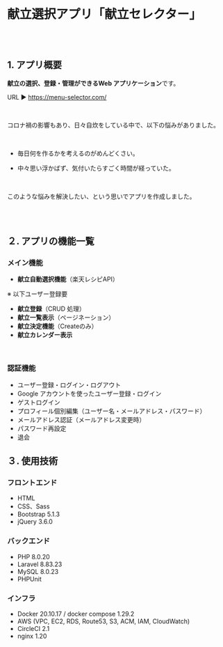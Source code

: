 # 献立選択アプリ「献立セレクター」

<br><br>

## 1. アプリ概要

**献立の選択、登録・管理ができるWeb アプリケーション**です。

URL ▶︎ https://menu-selector.com/

<br>

コロナ禍の影響もあり、日々自炊をしている中で、以下の悩みがありました。

<br>

- 毎日何を作るかを考えるのがめんどくさい。

- 中々思い浮かばず、気付いたらすごく時間が経っていた。

<br>

このような悩みを解決したい、という思いでアプリを作成しました。


<br><br>

## ２. アプリの機能一覧

### メイン機能

-   **献立自動選択機能**（楽天レシピAPI）

※ 以下ユーザー登録要

-   **献立登録**（CRUD 処理）
-   **献立一覧表示**（ページネーション）
-   **献立決定機能**（Createのみ）
-   **献立カレンダー表示**

<br>

### 認証機能

-   ユーザー登録・ログイン・ログアウト
-   Google アカウントを使ったユーザー登録・ログイン
-   ゲストログイン
-   プロフィール個別編集（ユーザー名・メールアドレス・パスワード）
-   メールアドレス認証（メールアドレス変更時）
-   パスワード再設定
-   退会

## ３. 使用技術

### フロントエンド

-   HTML
-   CSS、Sass
-   Bootstrap 5.1.3
-   jQuery 3.6.0

### バックエンド

-   PHP 8.0.20
-   Laravel 8.83.23
-   MySQL 8.0.23
-   PHPUnit

### インフラ

-   Docker 20.10.17 / docker compose 1.29.2
-   AWS (VPC, EC2, RDS, Route53, S3, ACM, IAM, CloudWatch)
-   CircleCI 2.1
-   nginx 1.20
